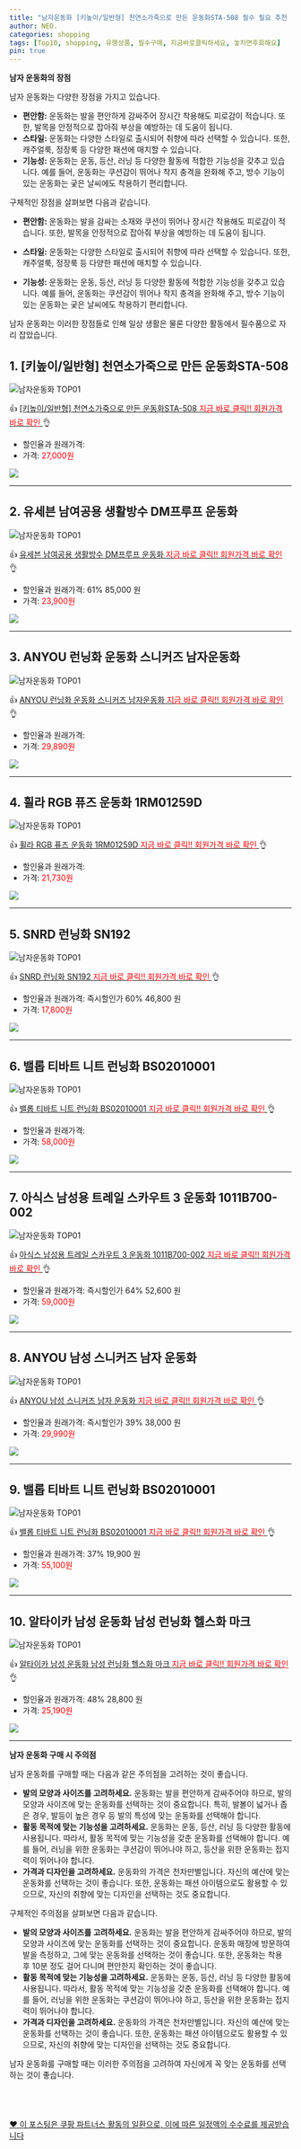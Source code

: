 ```yaml
---
title: "남자운동화 [키높이/일반형] 천연소가죽으로 만든 운동화STA-508 필수 필요 추천 제품 비교 최저 가격 비교 장점 구매 후기 구매평"
author: NEO.
categories: shopping
tags: [Top10, shopping, 유행상품, 필수구매, 지금바로클릭하세요, 놓치면후회해요]
pin: true
---
```

**남자 운동화의 장점**

남자 운동화는 다양한 장점을 가지고 있습니다.

* **편안함:** 운동화는 발을 편안하게 감싸주어 장시간 착용해도 피로감이 적습니다. 또한, 발목을 안정적으로 잡아줘 부상을 예방하는 데 도움이 됩니다.
* **스타일:** 운동화는 다양한 스타일로 출시되어 취향에 따라 선택할 수 있습니다. 또한, 캐주얼룩, 정장룩 등 다양한 패션에 매치할 수 있습니다.
* **기능성:** 운동화는 운동, 등산, 러닝 등 다양한 활동에 적합한 기능성을 갖추고 있습니다. 예를 들어, 운동화는 쿠션감이 뛰어나 착지 충격을 완화해 주고, 방수 기능이 있는 운동화는 궂은 날씨에도 착용하기 편리합니다.

구체적인 장점을 살펴보면 다음과 같습니다.

* **편안함:** 운동화는 발을 감싸는 소재와 쿠션이 뛰어나 장시간 착용해도 피로감이 적습니다. 또한, 발목을 안정적으로 잡아줘 부상을 예방하는 데 도움이 됩니다.

* **스타일:** 운동화는 다양한 스타일로 출시되어 취향에 따라 선택할 수 있습니다. 또한, 캐주얼룩, 정장룩 등 다양한 패션에 매치할 수 있습니다.

* **기능성:** 운동화는 운동, 등산, 러닝 등 다양한 활동에 적합한 기능성을 갖추고 있습니다. 예를 들어, 운동화는 쿠션감이 뛰어나 착지 충격을 완화해 주고, 방수 기능이 있는 운동화는 궂은 날씨에도 착용하기 편리합니다.

남자 운동화는 이러한 장점들로 인해 일상 생활은 물론 다양한 활동에서 필수품으로 자리 잡았습니다.

   

## 1. [키높이/일반형] 천연소가죽으로 만든 운동화STA-508

![남자운동화 TOP01](https://thumbnail9.coupangcdn.com/thumbnails/remote/490x490ex/image/vendor_inventory/ecf8/3fc8581f0a580d90174298aa44988e4a23dabcf74060174af13165040a4a.JPG)


👍 [[키높이/일반형] 천연소가죽으로 만든 운동화STA-508 <font color=red> 지금 바로 클릭!! 회원가격 바로 확인 </font> ](https://link.coupang.com/re/AFFSDP?lptag=AF3617701&subid=GithubCoopas&pageKey=6485232169&traceid=V0-153&itemId=14212883463&vendorItemId=78259541621) 👌 


- 할인율과 원래가격: 
- 가격: <span style='color:red'>27,000원</span>

[![](/discount_price.png)](https://link.coupang.com/re/AFFSDP?lptag=AF3617701&subid=GithubCoopas&pageKey=6485232169&traceid=V0-153&itemId=14212883463&vendorItemId=78259541621)

---


   

## 2. 유세븐 남여공용 생활방수 DM프루프 운동화

![남자운동화 TOP01](https://thumbnail9.coupangcdn.com/thumbnails/remote/490x490ex/image/retail/images/8322879731447071-8c4cdf1c-b2d9-4bda-8c10-5b4e718d5fc5.jpg)


👍 [유세븐 남여공용 생활방수 DM프루프 운동화 <font color=red> 지금 바로 클릭!! 회원가격 바로 확인 </font> ](https://link.coupang.com/re/AFFSDP?lptag=AF3617701&subid=GithubCoopas&pageKey=189188149&traceid=V0-153&itemId=540171032&vendorItemId=4412849189) 👌 


- 할인율과 원래가격: 61%  85,000   원
- 가격: <span style='color:red'>23,900원</span>

[![](/discount_price.png)](https://link.coupang.com/re/AFFSDP?lptag=AF3617701&subid=GithubCoopas&pageKey=189188149&traceid=V0-153&itemId=540171032&vendorItemId=4412849189)

---


   

## 3. ANYOU 런닝화 운동화 스니커즈 남자운동화

![남자운동화 TOP01](https://thumbnail8.coupangcdn.com/thumbnails/remote/490x490ex/image/vendor_inventory/60d8/8e58f40d6106a0c0a8e5330efbd8a8ccbceca58a9d494aef92b4915e8c45.jpeg)


👍 [ANYOU 런닝화 운동화 스니커즈 남자운동화 <font color=red> 지금 바로 클릭!! 회원가격 바로 확인 </font> ](https://link.coupang.com/re/AFFSDP?lptag=AF3617701&subid=GithubCoopas&pageKey=7329750906&traceid=V0-153&itemId=18815572809&vendorItemId=86263016445) 👌 


- 할인율과 원래가격: 
- 가격: <span style='color:red'>29,890원</span>

[![](/discount_price.png)](https://link.coupang.com/re/AFFSDP?lptag=AF3617701&subid=GithubCoopas&pageKey=7329750906&traceid=V0-153&itemId=18815572809&vendorItemId=86263016445)

---


   

## 4. 휠라 RGB 퓨즈 운동화 1RM01259D

![남자운동화 TOP01](https://thumbnail6.coupangcdn.com/thumbnails/remote/490x490ex/image/retail/images/2022/02/08/11/3/e511d404-e129-497c-8b17-a727ce1e117c.jpg)


👍 [휠라 RGB 퓨즈 운동화 1RM01259D <font color=red> 지금 바로 클릭!! 회원가격 바로 확인 </font> ](https://link.coupang.com/re/AFFSDP?lptag=AF3617701&subid=GithubCoopas&pageKey=6329093451&traceid=V0-153&itemId=13224466215&vendorItemId=80482646370) 👌 


- 할인율과 원래가격: 
- 가격: <span style='color:red'>21,730원</span>

[![](/discount_price.png)](https://link.coupang.com/re/AFFSDP?lptag=AF3617701&subid=GithubCoopas&pageKey=6329093451&traceid=V0-153&itemId=13224466215&vendorItemId=80482646370)

---


   

## 5. SNRD 런닝화 SN192

![남자운동화 TOP01](https://thumbnail8.coupangcdn.com/thumbnails/remote/490x490ex/image/retail/images/7891735884251432-084e39bf-cc3e-4033-a858-04866ad092f3.jpg)


👍 [SNRD 런닝화 SN192 <font color=red> 지금 바로 클릭!! 회원가격 바로 확인 </font> ](https://link.coupang.com/re/AFFSDP?lptag=AF3617701&subid=GithubCoopas&pageKey=140376536&traceid=V0-153&itemId=409052960&vendorItemId=4001885520) 👌 


- 할인율과 원래가격: 즉시할인가 60%  46,800   원
- 가격: <span style='color:red'>17,800원</span>

[![](/discount_price.png)](https://link.coupang.com/re/AFFSDP?lptag=AF3617701&subid=GithubCoopas&pageKey=140376536&traceid=V0-153&itemId=409052960&vendorItemId=4001885520)

---


   

## 6. 밸롭 티바트 니트 런닝화 BS02010001

![남자운동화 TOP01](https://thumbnail8.coupangcdn.com/thumbnails/remote/490x490ex/image/retail/images/8332067606012946-5e6e786f-ede5-4d92-bbec-d222759f0b3d.jpg)


👍 [밸롭 티바트 니트 런닝화 BS02010001 <font color=red> 지금 바로 클릭!! 회원가격 바로 확인 </font> ](https://link.coupang.com/re/AFFSDP?lptag=AF3617701&subid=GithubCoopas&pageKey=1987199303&traceid=V0-153&itemId=3381211083&vendorItemId=71367870452) 👌 


- 할인율과 원래가격: 
- 가격: <span style='color:red'>58,000원</span>

[![](/discount_price.png)](https://link.coupang.com/re/AFFSDP?lptag=AF3617701&subid=GithubCoopas&pageKey=1987199303&traceid=V0-153&itemId=3381211083&vendorItemId=71367870452)

---


   

## 7. 아식스 남성용 트레일 스카우트 3 운동화 1011B700-002

![남자운동화 TOP01](https://thumbnail7.coupangcdn.com/thumbnails/remote/490x490ex/image/retail/images/2023/09/11/11/3/add72af1-18a5-44b9-9782-0786d36e12d5.jpg)


👍 [아식스 남성용 트레일 스카우트 3 운동화 1011B700-002 <font color=red> 지금 바로 클릭!! 회원가격 바로 확인 </font> ](https://link.coupang.com/re/AFFSDP?lptag=AF3617701&subid=GithubCoopas&pageKey=7589482676&traceid=V0-153&itemId=20052390420&vendorItemId=87148586271) 👌 


- 할인율과 원래가격: 즉시할인가 64%  52,600   원
- 가격: <span style='color:red'>59,000원</span>

[![](/discount_price.png)](https://link.coupang.com/re/AFFSDP?lptag=AF3617701&subid=GithubCoopas&pageKey=7589482676&traceid=V0-153&itemId=20052390420&vendorItemId=87148586271)

---


   

## 8. ANYOU 남성 스니커즈 남자 운동화

![남자운동화 TOP01](https://thumbnail9.coupangcdn.com/thumbnails/remote/490x490ex/image/vendor_inventory/8c64/f40874d8ae269cd889b2ba0f284f70ab2cd123d5b76664d01a5f2376dc7e.jpg)


👍 [ANYOU 남성 스니커즈 남자 운동화 <font color=red> 지금 바로 클릭!! 회원가격 바로 확인 </font> ](https://link.coupang.com/re/AFFSDP?lptag=AF3617701&subid=GithubCoopas&pageKey=7539293967&traceid=V0-153&itemId=19814898958&vendorItemId=87417272306) 👌 


- 할인율과 원래가격: 즉시할인가 39%  38,000   원
- 가격: <span style='color:red'>29,990원</span>

[![](/discount_price.png)](https://link.coupang.com/re/AFFSDP?lptag=AF3617701&subid=GithubCoopas&pageKey=7539293967&traceid=V0-153&itemId=19814898958&vendorItemId=87417272306)

---


   

## 9. 밸롭 티바트 니트 런닝화 BS02010001

![남자운동화 TOP01](https://thumbnail6.coupangcdn.com/thumbnails/remote/490x490ex/image/retail/images/855346510832797-250a929a-c997-4dab-859c-ea7a43a860bb.jpg)


👍 [밸롭 티바트 니트 런닝화 BS02010001 <font color=red> 지금 바로 클릭!! 회원가격 바로 확인 </font> ](https://link.coupang.com/re/AFFSDP?lptag=AF3617701&subid=GithubCoopas&pageKey=1987199303&traceid=V0-153&itemId=3381211104&vendorItemId=71367870834) 👌 


- 할인율과 원래가격: 37%  19,900   원
- 가격: <span style='color:red'>55,100원</span>

[![](/discount_price.png)](https://link.coupang.com/re/AFFSDP?lptag=AF3617701&subid=GithubCoopas&pageKey=1987199303&traceid=V0-153&itemId=3381211104&vendorItemId=71367870834)

---


   

## 10. 알타이카 남성 운동화 남성 런닝화 헬스화 마크

![남자운동화 TOP01](https://thumbnail9.coupangcdn.com/thumbnails/remote/490x490ex/image/vendor_inventory/c467/a70bf237476350347af71c2a6ee70361bf269987d8502623cfd00c79c771.jpg)


👍 [알타이카 남성 운동화 남성 런닝화 헬스화 마크 <font color=red> 지금 바로 클릭!! 회원가격 바로 확인 </font> ](https://link.coupang.com/re/AFFSDP?lptag=AF3617701&subid=GithubCoopas&pageKey=5636639088&traceid=V0-153&itemId=9183790338&vendorItemId=79996960022) 👌 


- 할인율과 원래가격: 48%  28,800   원
- 가격: <span style='color:red'>25,190원</span>

[![](/discount_price.png)](https://link.coupang.com/re/AFFSDP?lptag=AF3617701&subid=GithubCoopas&pageKey=5636639088&traceid=V0-153&itemId=9183790338&vendorItemId=79996960022)

---
**남자 운동화 구매 시 주의점**

남자 운동화를 구매할 때는 다음과 같은 주의점을 고려하는 것이 좋습니다.

* **발의 모양과 사이즈를 고려하세요.** 운동화는 발을 편안하게 감싸주어야 하므로, 발의 모양과 사이즈에 맞는 운동화를 선택하는 것이 중요합니다. 특히, 발볼이 넓거나 좁은 경우, 발등이 높은 경우 등 발의 특성에 맞는 운동화를 선택해야 합니다.
* **활동 목적에 맞는 기능성을 고려하세요.** 운동화는 운동, 등산, 러닝 등 다양한 활동에 사용됩니다. 따라서, 활동 목적에 맞는 기능성을 갖춘 운동화를 선택해야 합니다. 예를 들어, 러닝을 위한 운동화는 쿠션감이 뛰어나야 하고, 등산을 위한 운동화는 접지력이 뛰어나야 합니다.
* **가격과 디자인을 고려하세요.** 운동화의 가격은 천차만별입니다. 자신의 예산에 맞는 운동화를 선택하는 것이 좋습니다. 또한, 운동화는 패션 아이템으로도 활용할 수 있으므로, 자신의 취향에 맞는 디자인을 선택하는 것도 중요합니다.

구체적인 주의점을 살펴보면 다음과 같습니다.

* **발의 모양과 사이즈를 고려하세요.** 운동화는 발을 편안하게 감싸주어야 하므로, 발의 모양과 사이즈에 맞는 운동화를 선택하는 것이 중요합니다. 운동화 매장에 방문하여 발을 측정하고, 그에 맞는 운동화를 선택하는 것이 좋습니다. 또한, 운동화는 착용 후 10분 정도 걸어 다니며 편안한지 확인하는 것이 좋습니다.
* **활동 목적에 맞는 기능성을 고려하세요.** 운동화는 운동, 등산, 러닝 등 다양한 활동에 사용됩니다. 따라서, 활동 목적에 맞는 기능성을 갖춘 운동화를 선택해야 합니다. 예를 들어, 러닝을 위한 운동화는 쿠션감이 뛰어나야 하고, 등산을 위한 운동화는 접지력이 뛰어나야 합니다.
* **가격과 디자인을 고려하세요.** 운동화의 가격은 천차만별입니다. 자신의 예산에 맞는 운동화를 선택하는 것이 좋습니다. 또한, 운동화는 패션 아이템으로도 활용할 수 있으므로, 자신의 취향에 맞는 디자인을 선택하는 것도 중요합니다.

남자 운동화를 구매할 때는 이러한 주의점을 고려하여 자신에게 꼭 맞는 운동화를 선택하는 것이 좋습니다.<br><br><br><br><br> [ ❤  이 포스팅은 쿠팡 파트너스 활동의 일환으로, 이에 따른 일정액의 수수료를 제공받습니다](https://link.coupang.com/a/bcEFyh)